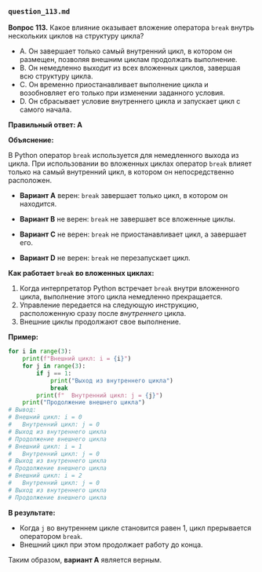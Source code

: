 ### `question_113.md`

**Вопрос 113.** Какое влияние оказывает вложение оператора `break` внутрь нескольких циклов на структуру цикла?

- A. Он завершает только самый внутренний цикл, в котором он размещен, позволяя внешним циклам продолжать выполнение.
- B. Он немедленно выходит из всех вложенных циклов, завершая всю структуру цикла.
- C. Он временно приостанавливает выполнение цикла и возобновляет его только при изменении заданного условия.
- D. Он сбрасывает условие внутреннего цикла и запускает цикл с самого начала.

**Правильный ответ: A**

**Объяснение:**

В Python оператор `break` используется для немедленного выхода из цикла. При использовании во вложенных циклах оператор `break` влияет только на самый внутренний цикл, в котором он непосредственно расположен.

*   **Вариант A** верен:  `break` завершает только цикл, в котором он находится.

*   **Вариант B** не верен: `break` не завершает все вложенные циклы.
    
*   **Вариант C** не верен:  `break` не приостанавливает цикл, а завершает его.
*   **Вариант D** не верен: `break` не перезапускает цикл.

**Как работает `break` во вложенных циклах:**

1.  Когда интерпретатор Python встречает `break` внутри вложенного цикла, выполнение этого цикла немедленно прекращается.
2.  Управление передается на следующую инструкцию, расположенную сразу после *внутреннего* цикла.
3.  Внешние циклы продолжают свое выполнение.

**Пример:**

```python
for i in range(3):
    print(f"Внешний цикл: i = {i}")
    for j in range(3):
        if j == 1:
            print("Выход из внутреннего цикла")
            break
        print(f"  Внутренний цикл: j = {j}")
    print("Продолжение внешнего цикла")
# Вывод:
# Внешний цикл: i = 0
#   Внутренний цикл: j = 0
# Выход из внутреннего цикла
# Продолжение внешнего цикла
# Внешний цикл: i = 1
#   Внутренний цикл: j = 0
# Выход из внутреннего цикла
# Продолжение внешнего цикла
# Внешний цикл: i = 2
#   Внутренний цикл: j = 0
# Выход из внутреннего цикла
# Продолжение внешнего цикла
```

**В результате:**

*   Когда `j` во внутреннем цикле становится равен 1, цикл прерывается оператором `break`.
*  Внешний цикл при этом продолжает работу до конца.

Таким образом, **вариант A** является верным.
